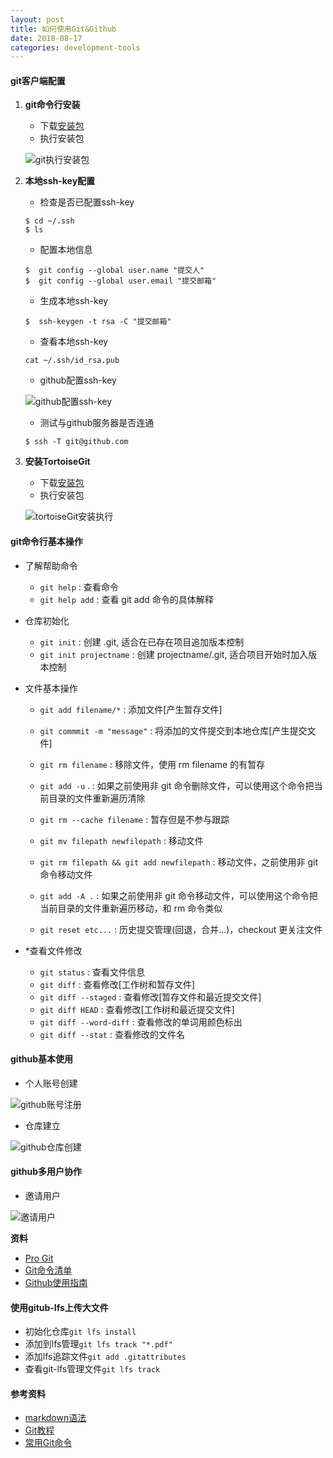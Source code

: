 ```yaml
---
layout: post
title: 如何使用Git&Github
date: 2018-08-17
categories: development-tools
---
```


#### git客户端配置

1. **git命令行安装**

 	* 下载[安装包](https://git-scm.com/)
 	* 执行安装包

	![git执行安装包](https://jianjustin.github.io/blog/assets/img/picture/git安装执行.png)

2. **本地ssh-key配置**

	* 检查是否已配置ssh-key
	```
	$ cd ~/.ssh
	$ ls
	```

	* 配置本地信息
	```
	$  git config --global user.name "提交人"
	$  git config --global user.email "提交邮箱"
	```

	* 生成本地ssh-key
	```
	$  ssh-keygen -t rsa -C "提交邮箱"
	```

	* 查看本地ssh-key
	```
	cat ~/.ssh/id_rsa.pub
	```

	* github配置ssh-key

	![github配置ssh-key](https://jianjustin.github.io/blog/assets/img/picture/github配置ssh-key.png)

	* 测试与github服务器是否连通
	```
	$ ssh -T git@github.com
	```

3. **安装TortoiseGit**

	* 下载[安装包](https://tortoisegit.org/download/)
 	* 执行安装包

	![tortoiseGit安装执行](https://jianjustin.github.io/blog/assets/img/picture/tortoiseGit安装执行.png)
	
#### git命令行基本操作

  
* 了解帮助命令

   * `git help` : 查看命令
   * `git help add` : 查看 git add 命令的具体解释

* 仓库初始化

   * `git init` : 创建 .git, 适合在已存在项目追加版本控制
   * `git init projectname` : 创建 projectname/.git, 适合项目开始时加入版本控制

* 文件基本操作

   * `git add filename/*` : 添加文件[产生暂存文件]
   * `git commmit -m "message"` : 将添加的文件提交到本地仓库[产生提交文件]
   * `git rm filename` : 移除文件，使用 rm filename 的有暂存
   * `git add -u` . : 如果之前使用非 git 命令删除文件，可以使用这个命令把当前目录的文件重新遍历清除

   * `git rm --cache filename` : 暂存但是不参与跟踪
   * `git mv filepath newfilepath` : 移动文件
   * `git rm filepath && git add newfilepath` : 移动文件，之前使用非 git 命令移动文件
   * `git add -A .` : 如果之前使用非 git 命令移动文件，可以使用这个命令把当前目录的文件重新遍历移动，和 rm 命令类似
   * `git reset etc...` : 历史提交管理(回退，合并...)，checkout 更关注文件

* *查看文件修改

   * `git status` : 查看文件信息
   * `git diff` : 查看修改[工作树和暂存文件]
   * `git diff --staged` : 查看修改[暂存文件和最近提交文件]
   * `git diff HEAD` : 查看修改[工作树和最近提交文件]
   * `git diff --word-diff` : 查看修改的单词用颜色标出
   * `git diff --stat` : 查看修改的文件名


#### github基本使用

  * 个人账号创建

![github账号注册](https://jianjustin.github.io/blog/assets/img/picture/github账号注册.png)

  *	仓库建立

![github仓库创建](https://jianjustin.github.io/blog/assets/img/picture/github仓库创建.png)


#### github多用户协作

  * 邀请用户

![邀请用户](https://jianjustin.github.io/blog/assets/img/picture/github团队邀请用户.png)

**资料**

 * [Pro Git](https://progit.bootcss.com/)
 * [Git命令清单](http://www.ruanyifeng.com/blog/2015/12/git-cheat-sheet.html)
 * [Github使用指南](https://github.com/AntBranch/awesome-github)

#### 使用gitub-lfs上传大文件

* 初始化仓库`git lfs install`
* 添加到lfs管理`git lfs track "*.pdf"`
* 添加lfs追踪文件`git add .gitattributes`
* 查看git-lfs管理文件`git lfs track`


#### 参考资料

* [markdown语法](https://www.appinn.com/markdown)
* [Git教程](https://www.liaoxuefeng.com/wiki/0013739516305929606dd18361248578c67b8067c8c017b000)
* [常用Git命令](http://www.ruanyifeng.com/blog/2015/12/git-cheat-sheet.html)